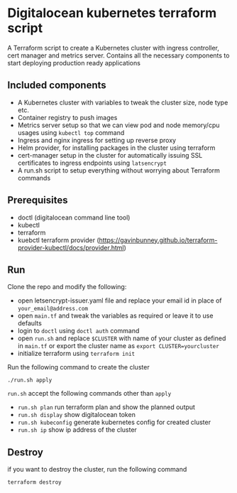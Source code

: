 # Digitalocean kubernetes terraform script

A Terraform script to create a Kubernetes cluster with ingress controller, cert manager and metrics server. 
Contains all the necessary components to start deploying production ready applications

## Included components

* A Kubernetes cluster with variables to tweak the cluster size, node type etc.
* Container registry to push images
* Metrics server setup so that we can view pod and node memory/cpu usages using `kubectl top` command
* Ingress and nginx ingress for setting up reverse proxy
* Helm provider, for installing packages in the cluster using terraform
* cert-manager setup in the cluster for automatically issuing SSL certificates to ingress endpoints using `latsencrypt`
* A run.sh script to setup everything without worrying about Terraform commands


## Prerequisites

* doctl (digitalocean command line tool)
* kubectl
* terraform
* kuebctl terraform provider (https://gavinbunney.github.io/terraform-provider-kubectl/docs/provider.html)


## Run

Clone the repo and modify the following:

* open letsencrypt-issuer.yaml file and replace your email id in place of `your_email@address.com`
* open ``main.tf`` and tweak the variables as required or leave it to use defaults
* login to `doctl` using `doctl auth`  command
* open `run.sh` and replace `$CLUSTER` with name of your cluster as defined in `main.tf` or export the cluster name as ``export CLUSTER=yourcluster``
* initialize terraform using ``terraform init``

Run the following command to create the cluster

```
./run.sh apply

```
`run.sh` accept the following commands other than `apply`

* ``run.sh plan`` run terraform plan and show the planned output
* ``run.sh display`` show digitalocean token
* ``run.sh kubeconfig`` generate kubernetes config for created cluster
* ``run.sh ip`` show ip address of the cluster


## Destroy

if you want to destroy the cluster, run the following command

```
terraform destroy
```
